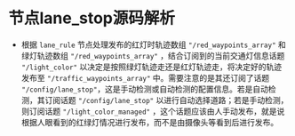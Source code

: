 # 节点lane_stop源码解析

- 根据 `lane_rule` 节点处理发布的红灯时轨迹数组 `"/red_waypoints_array"` 和绿灯轨迹数组 `"/red_waypoints_array"` ，结合订阅到的当前交通灯信息话题 `"/light_color"` 以决定是按照绿灯轨迹走还是红灯轨迹走，将决定好的轨迹发布至 `"/traffic_waypoints_array"` 中。需要注意的是其还订阅了话题 `"/config/lane_stop"`，这是手动检测或自动检测的配置信息。若是自动检测，其订阅话题 `"/config/lane_stop"` 以进行自动选择道路；若是手动检测，则订阅话题 `"/light_color_managed"` ，这个话题应该由人手动发布，就是说根据人眼看到的红绿灯情况进行发布，而不是由摄像头等看到后进行发布。































































